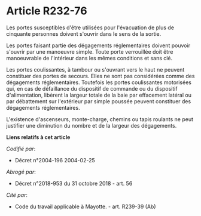 # Article R232-76

Les portes susceptibles d'être utilisées pour l'évacuation de plus de cinquante personnes doivent s'ouvrir dans le sens de la
sortie.

Les portes faisant partie des dégagements réglementaires doivent pouvoir s'ouvrir par une manoeuvre simple. Toute porte
verrouillée doit être manoeuvrable de l'intérieur dans les mêmes conditions et sans clé.

Les portes coulissantes, à tambour ou s'ouvrant vers le haut ne peuvent constituer des portes de secours. Elles ne sont pas
considérées comme des dégagements réglementaires. Toutefois les portes coulissantes motorisées qui, en cas de défaillance du
dispositif de commande ou du dispositif d'alimentation, libèrent la largeur totale de la baie par effacement latéral ou par
débattement sur l'extérieur par simple poussée peuvent constituer des dégagements réglementaires.

L'existence d'ascenseurs, monte-charge, chemins ou tapis roulants ne peut justifier une diminution du nombre et de la largeur
des dégagements.

**Liens relatifs à cet article**

_Codifié par_:

  - Décret n°2004-196 2004-02-25

_Abrogé par_:

  - Décret n°2018-953 du 31 octobre 2018 - art. 56

_Cité par_:

  - Code du travail applicable à Mayotte. - art. R239-39 (Ab)
